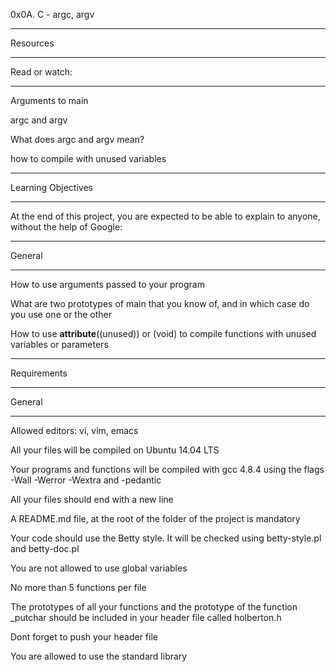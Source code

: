 0x0A. C - argc, argv
________________________________________________________________________________
Resources
________________________________________________________________________________
Read or watch:
_______________________________________________

Arguments to main

argc and argv

What does argc and argv mean?

how to compile with unused variables

________________________________________________________________________________
Learning Objectives
___________________________________________________
At the end of this project, you are expected to be able to explain to anyone,
without the help of Google:

________________________________________________________________________________
General
________________________________________________________________________________

How to use arguments passed to your program

What are two prototypes of main that you know of, and in which case do you use
one or the other

How to use __attribute__((unused)) or (void) to compile functions with unused
variables or parameters

________________________________________________________________________________
Requirements
________________________________________________________________________________
General
___________________________________________________
Allowed editors: vi, vim, emacs

All your files will be compiled on Ubuntu 14.04 LTS

Your programs and functions will be compiled with gcc 4.8.4 using the flags
 -Wall -Werror -Wextra and -pedantic

All your files should end with a new line

A README.md file, at the root of the folder of the project is mandatory

Your code should use the Betty style. It will be checked using betty-style.pl
 and betty-doc.pl

You are not allowed to use global variables

No more than 5 functions per file

The prototypes of all your functions and the prototype of the function _putchar
 should be included in your header file called holberton.h

Dont forget to push your header file

You are allowed to use the standard library